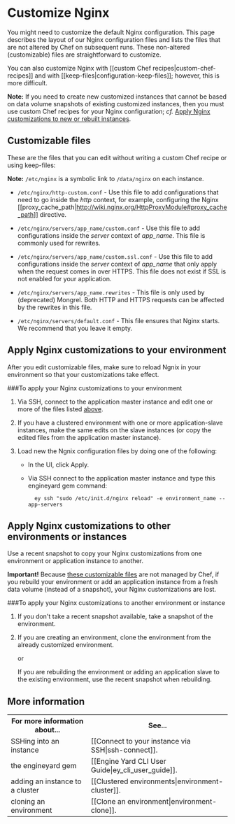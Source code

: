 # Customize Nginx

You might need to customize the default Nginx configuration. This page describes the layout of our Nginx configuration files and lists the files that are not altered by Chef on subsequent runs. These non-altered (customizable) files are straightforward to customize.

You can also customize Nginx with [[custom Chef recipes|custom-chef-recipes]] and with [[keep-files|configuration-keep-files]]; however, this is more difficult.  
 
**Note:** If you need to create new customized instances that cannot be based on data volume snapshots of existing customized instances, then you must use custom Chef recipes for your Nginx configuration; *cf.* [Apply Nginx customizations to new or rebuilt instances][2]. 

<h2 id="topic1"> Customizable files</h2>

These are the files that you can edit without writing a custom Chef recipe or using keep-files:  

**Note:** `/etc/nginx` is a symbolic link to `/data/nginx` on each instance.

* `/etc/nginx/http-custom.conf` - Use this file to add configurations that need to go inside the _http_ context, for example, configuring the Nginx [[proxy_cache_path|http://wiki.nginx.org/HttpProxyModule#proxy_cache_path]] directive.

* `/etc/nginx/servers/app_name/custom.conf` - Use this file to add configurations inside the _server_ context of *app_name*. This file is commonly used for rewrites.

* `/etc/nginx/servers/app_name/custom.ssl.conf` - Use this file to add configurations inside the _server_ context of *app_name* that only apply when the request comes in over HTTPS. This file does not exist if SSL is not enabled for your application.

* `/etc/nginx/servers/app_name.rewrites` - This file is only used by (deprecated) Mongrel.  Both HTTP and HTTPS requests can be affected by the rewrites in this file. 

* `/etc/nginx/servers/default.conf` - This file ensures that Nginx starts. We recommend that you leave it empty.

<h2 id="topic2"> Apply Nginx customizations to your environment</h2>

After you edit customizable files, make sure to reload Ngnix in your environment so that your customizations take effect. 

###To apply your Nginx customizations to your environment

1. Via SSH, connect to the application master instance and edit one or more of the files listed [above][1].

2. If you have a clustered environment with one or more application-slave instances, make the same edits on the slave instances (or copy the edited files from the application master instance). 

2. Load new the Ngnix configuration files by doing one of the following:  
    * In the UI, click Apply.
    * Via SSH connect to the application master instance and type this engineyard gem command:  

            ey ssh "sudo /etc/init.d/nginx reload" -e environment_name --app-servers


<h2 id="topic3"> Apply Nginx customizations to other environments or instances</h2>

Use a recent snapshot to copy your Nginx customizations from one environment or application instance to another.

**Important!** Because [these customizable files][1] are not managed by Chef, if you rebuild your environment or add an application instance from a fresh data volume (instead of a snapshot), your Nginx customizations are lost. 

###To apply your Nginx customizations to another environment or instance

1. If you don't take a recent snapshot available, take a snapshot of the environment. 

2. If you are creating an environment, clone the environment from the already customized environment.  

    or  

    If you are rebuilding the environment or adding an application slave to the existing environment, use the recent snapshot when rebuilding.  

<h2 id="topic5"> More information</h2>

<table>
  <tr>
	<th>For more information about...</th><th>See...</th>
  </tr>
  <tr>
	<td>SSHing into an instance</td><td>[[Connect to your instance via SSH|ssh-connect]].</td>
  </tr> 
  <tr>
	 <td>the engineyard gem</td><td>[[Engine Yard CLI User Guide|ey_cli_user_guide]].</td>
  </tr>
<tr>
    <td>adding an instance to a cluster</td><td>[[Clustered environments|environment-cluster]].</td>
  </tr>
  <tr>
	 <td>cloning an environment</td><td>[[Clone an environment|environment-clone]].</td>
  </tr>
</table>


[1]: #topic1        "topic1"
[2]: #topic2        "topic2"
[3]: #topic3        "topic3"
[4]: #topic4        "topic4"